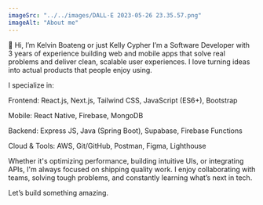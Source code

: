 ```yaml
---
imageSrc: "../../images/DALL·E 2023-05-26 23.35.57.png"
imageAlt: "About me"
---
```


👋 Hi, I’m Kelvin Boateng or just Kelly Cypher
I’m a Software Developer with 3 years of experience building web and mobile apps that solve real problems and deliver clean, scalable user experiences. I love turning ideas into actual products that people enjoy using.

I specialize in:

Frontend: React.js, Next.js, Tailwind CSS, JavaScript (ES6+), Bootstrap

Mobile: React Native, Firebase, MongoDB

Backend: Express JS, Java (Spring Boot), Supabase, Firebase Functions

Cloud & Tools: AWS, Git/GitHub, Postman, Figma, Lighthouse

Whether it's optimizing performance, building intuitive UIs, or integrating APIs, I'm always focused on shipping quality work. I enjoy collaborating with teams, solving tough problems, and constantly learning what’s next in tech.

Let’s build something amazing.
